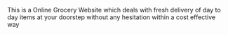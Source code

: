 This is a Online Grocery Website which deals with fresh delivery of day to day items at your doorstep without any hesitation within a cost effective way

